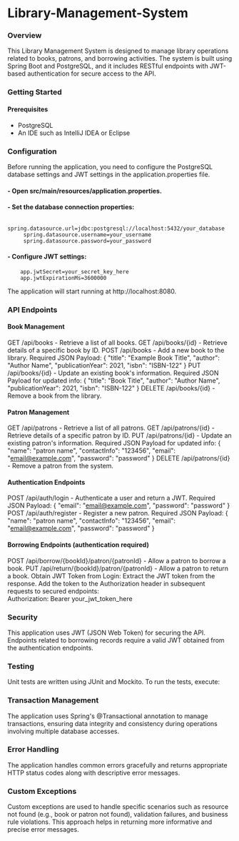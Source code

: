# Library-Management-System
### Overview
This Library Management System is designed to manage library operations related to books, patrons, and borrowing activities. The system is built using Spring Boot and PostgreSQL, and it includes RESTful endpoints with JWT-based authentication for secure access to the API.

### Getting Started
#### Prerequisites
 - PostgreSQL 
 - An IDE such as IntelliJ IDEA or Eclipse

### Configuration
Before running the application, you need to configure the PostgreSQL database settings and JWT settings in the application.properties file.
#### - Open src/main/resources/application.properties.
#### - Set the database connection properties:
         spring.datasource.url=jdbc:postgresql://localhost:5432/your_database
         spring.datasource.username=your_username
         spring.datasource.password=your_password
#### - Configure JWT settings:
        app.jwtSecret=your_secret_key_here
        app.jwtExpirationMs=3600000
        
The application will start running at http://localhost:8080.

### API Endpoints
#### Book Management
GET /api/books - Retrieve a list of all books.
GET /api/books/{id} - Retrieve details of a specific book by ID.
POST /api/books - Add a new book to the library.
 Required JSON Payload:
  {
     "title": "Example Book Title",
     "author": "Author Name",
     "publicationYear": 2021,
     "isbn": "ISBN-122"
  }
PUT /api/books/{id} - Update an existing book's information.
Required JSON Payload for updated info:
   {
     "title": "Book Title",
     "author": "Author Name",
     "publicationYear": 2021,
     "isbn": "ISBN-122"
   }
DELETE /api/books/{id} - Remove a book from the library.

#### Patron Management
GET /api/patrons - Retrieve a list of all patrons.
GET /api/patrons/{id} - Retrieve details of a specific patron by ID.
PUT /api/patrons/{id} - Update an existing patron's information.
Required JSON Payload for updated info:
     {
        "name": "patron name",
        "contactInfo": "123456",
        "email": "email@example.com",
        "password": "password"
     }
DELETE /api/patrons/{id} - Remove a patron from the system.

#### Authentication Endpoints
POST /api/auth/login - Authenticate a user and return a JWT.
   Required JSON Payload:
     {
        "email": "email@example.com",
        "password": "password"
     }
POST /api/auth/register - Register a new patron.
Required JSON Payload:
     {
        "name": "patron name",
        "contactInfo": "123456",
        "email": "email@example.com",
        "password": "password"
     }

#### Borrowing Endpoints (authentication required)
POST /api/borrow/{bookId}/patron/{patronId} - Allow a patron to borrow a book.
PUT /api/return/{bookId}/patron/{patronId} - Allow a patron to return a book.
  Obtain JWT Token from Login:
     Extract the JWT token from the response.
     Add the token to the Authorization header in subsequent requests to secured endpoints:  
     Authorization: Bearer your_jwt_token_here
   
### Security
This application uses JWT (JSON Web Token) for securing the API. Endpoints related to borrowing records require a valid JWT obtained from the authentication endpoints.

### Testing
Unit tests are written using JUnit and Mockito. To run the tests, execute:

### Transaction Management
The application uses Spring's @Transactional annotation to manage transactions, ensuring data integrity and consistency during operations involving multiple database accesses.

### Error Handling
The application handles common errors gracefully and returns appropriate HTTP status codes along with descriptive error messages.

### Custom Exceptions
Custom exceptions are used to handle specific scenarios such as resource not found (e.g., book or patron not found), validation failures, and business rule violations. This approach helps in returning more informative and precise error messages.
